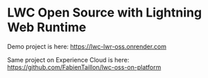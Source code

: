 # LWC Open Source with Lightning Web Runtime

Demo project is here: https://lwc-lwr-oss.onrender.com

Same project on Experience Cloud is here: https://github.com/FabienTaillon/lwc-oss-on-platform
